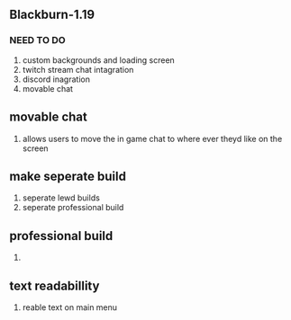 ## Blackburn-1.19


### NEED TO DO

1. custom backgrounds and loading screen
2. twitch stream chat intagration
3. discord inagration
4. movable chat


## movable chat 
1. allows users to move the in game chat to where ever theyd like on the screen


## make seperate build 
1. seperate lewd builds
2.  seperate professional build


## professional build
1. 

## text readabillity 
1. reable text on main menu
